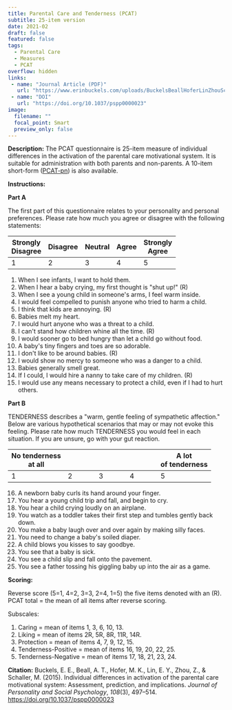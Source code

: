 ```yaml
---
title: Parental Care and Tenderness (PCAT)
subtitle: 25-item version
date: 2021-02
draft: false
featured: false
tags:
  - Parental Care
  - Measures
  - PCAT
overflow: hidden
links:
 - name: "Journal Article (PDF)"
   url: "https://www.erinbuckels.com/uploads/BuckelsBeallHoferLinZhouSchaller2015.pdf"
 - name: "DOI"
   url: "https://doi.org/10.1037/pspp0000023"
image:
  filename: ""
  focal_point: Smart
  preview_only: false
---
```

**Description:**
The PCAT questionnaire is 25-item measure of individual differences in the activation of the parental care motivational system. It is suitable for administration with both parents and non-parents. A 10-item short-form ([PCAT-pn](https://www.erinbuckels.com/project/PCAT-pn)) is also available.

**Instructions:**

**Part A**

The first part of this questionnaire relates to your personality and personal preferences. Please rate how much you agree or disagree with the following statements:

| Strongly</br>Disagree | Disagree | Neutral | Agree | Strongly</br>Agree |
| --------------------- | -------- | ------- | ----- | ------------------ |
| 1                     | 2        | 3       | 4     | 5                  |

1. When I see infants, I want to hold them.
2. When I hear a baby crying, my first thought is "shut up!" (R)
3. When I see a young child in someone's arms, I feel warm inside.
4. I would feel compelled to punish anyone who tried to harm a child.
5. I think that kids are annoying. (R)
6. Babies melt my heart.
7. I would hurt anyone who was a threat to a child.
8. I can't stand how children whine all the time. (R)
9. I would sooner go to bed hungry than let a child go without food.
10. A baby's tiny fingers and toes are so adorable.
11. I don't like to be around babies. (R)
12. I would show no mercy to someone who was a danger to a child.
13. Babies generally smell great.
14. If I could, I would hire a nanny to take care of my children. (R)
15. I would use any means necessary to protect a child, even if I had to hurt others.

**Part B**

TENDERNESS describes a "warm, gentle feeling of sympathetic affection." Below are various hypothetical scenarios that may or may not evoke this feeling. Please rate how much TENDERNESS you would feel in each situation. If you are unsure, go with your gut reaction.

| No tenderness<br>at all |&nbsp;&nbsp;&nbsp;&nbsp;&nbsp;&nbsp;&nbsp;&nbsp;&nbsp;&nbsp;&nbsp;&nbsp;&nbsp;|&nbsp;&nbsp;&nbsp;&nbsp;&nbsp;&nbsp;&nbsp;&nbsp;&nbsp;&nbsp;&nbsp;&nbsp;&nbsp;|&nbsp;&nbsp;&nbsp;&nbsp;&nbsp;&nbsp;&nbsp;&nbsp;&nbsp;&nbsp;&nbsp;&nbsp;&nbsp;| A lot<br>of tenderness |
| ----------------------- | --- | --- | --- | ---------------------- |
| 1                       | 2   | 3   | 4   | 5                      |

16. A newborn baby curls its hand around your finger.
17. You hear a young child trip and fall, and begin to cry.
18. You hear a child crying loudly on an airplane.
19. You watch as a toddler takes their first step and tumbles gently back down.
20. You make a baby laugh over and over again by making silly faces.
21. You need to change a baby's soiled diaper.
22. A child blows you kisses to say goodbye.       
23. You see that a baby is sick.
24. You see a child slip and fall onto the pavement.
25. You see a father tossing his giggling baby up into the air as a game.

**Scoring:**

Reverse score (5=1, 4=2, 3=3, 2=4, 1=5) the five items denoted with an (R).<br>
PCAT total = the mean of all items after reverse scoring.

Subscales:

1. Caring = mean of items 1, 3, 6, 10, 13.<br>
2. Liking = mean of items 2R, 5R, 8R, 11R, 14R.<br>
3. Protection = mean of items 4, 7, 9, 12, 15.<br> 
4. Tenderness-Positive = mean of items 16, 19, 20, 22, 25.<br>
5. Tenderness-Negative = mean of items 17, 18, 21, 23, 24.

**Citation:**
Buckels, E. E., Beall, A. T., Hofer, M. K., Lin, E. Y., Zhou, Z., & Schaller, M. (2015). Individual differences in activation of the parental care motivational system: Assessment, prediction, and implications. _Journal of Personality and Social Psychology_, _108_(3), 497–514. https://doi.org/10.1037/pspp0000023

